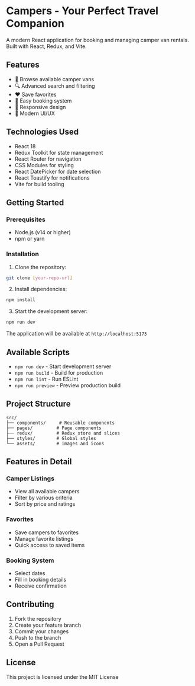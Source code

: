 # Campers - Your Perfect Travel Companion

A modern React application for booking and managing camper van rentals. Built with React, Redux, and Vite.

## Features

- 🚐 Browse available camper vans
- 🔍 Advanced search and filtering
- ❤️ Save favorites
- 📅 Easy booking system
- 📱 Responsive design
- 🎨 Modern UI/UX

## Technologies Used

- React 18
- Redux Toolkit for state management
- React Router for navigation
- CSS Modules for styling
- React DatePicker for date selection
- React Toastify for notifications
- Vite for build tooling

## Getting Started

### Prerequisites

- Node.js (v14 or higher)
- npm or yarn

### Installation

1. Clone the repository:
```bash
git clone [your-repo-url]
```

2. Install dependencies:
```bash
npm install
```

3. Start the development server:
```bash
npm run dev
```

The application will be available at `http://localhost:5173`

## Available Scripts

- `npm run dev` - Start development server
- `npm run build` - Build for production
- `npm run lint` - Run ESLint
- `npm run preview` - Preview production build

## Project Structure

```
src/
├── components/     # Reusable components
├── pages/         # Page components
├── redux/         # Redux store and slices
├── styles/        # Global styles
└── assets/        # Images and icons
```

## Features in Detail

### Camper Listings
- View all available campers
- Filter by various criteria
- Sort by price and ratings

### Favorites
- Save campers to favorites
- Manage favorite listings
- Quick access to saved items

### Booking System
- Select dates
- Fill in booking details
- Receive confirmation

## Contributing

1. Fork the repository
2. Create your feature branch
3. Commit your changes
4. Push to the branch
5. Open a Pull Request

## License

This project is licensed under the MIT License
